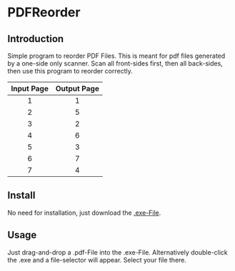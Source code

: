# PDFReorder
## Introduction
Simple program to reorder PDF Files. This is meant for pdf files generated by a one-side only scanner.
Scan all front-sides first, then all back-sides, then use this program to reorder correctly.

| Input Page | Output Page |
|------------|-------------|
| <center>1  | <center>1   |
| <center>2  | <center>5   |
| <center>3  | <center>2   |
| <center>4  | <center>6   |
| <center>5  | <center>3   |
| <center>6  | <center>7   |
| <center>7  | <center>4   |

## Install
No need for installation, just download the [.exe-File](https://github.com/Sebireb/PDFReorder/releases/download/Release/PDFReorder.exe).

## Usage
Just drag-and-drop a .pdf-File into the .exe-File.
Alternatively double-click the .exe and a file-selector will appear. Select your file there.
